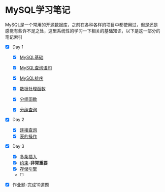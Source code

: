 # MySQL学习笔记

MySQL是一个常用的开源数据库，之前在各种各样的项目中都使用过，但是还是感觉有些许不足之处，这里系统性的学习一下相关的基础知识，以下是这一部分的笔记索引

- [x] Day 1

  - [x] [MySQL基础](MySQL基础.md)

  - [x] [MySQL查询语句](MySQL查询语句)

  - [x] [MySQL排序](MySQL排序.md)

  - [x] [数据处理函数](数据处理函数.md)

  - [x] [分组函数](分组函数.md)

  - [x] [分组查询](分组查询.md)
- [x] Day 2

  - [x] [连接查询](连接查询.md)
  - [x] [表的操作](表的操作.md)
- [x] Day 3
  - [x] [多条插入](多条插入.md)
  - [x] [约束](约束.md)-**非常重要**
  - [x] [存储引擎](存储引擎.md)
  - [ ] 
- [x] 作业题-完成10道题

